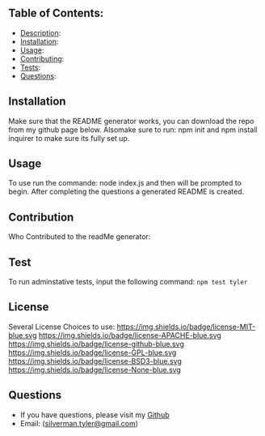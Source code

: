 ## Table of Contents: 

* [Description](#description): 
* [Installation](#installation):
* [Usage](#usage):
* [Contributing](#contribution):
* [Tests](#test):
* [Questions](#questions):

## Installation 
Make sure that the README generator works, you can download the repo from my github page below. Alsomake sure to run: npm init and npm install inquirer to make sure its fully set up. 

## Usage

To use run the commande: node index.js and then will be prompted to begin. 
After completing the questions a generated README is created. 

## Contribution 
Who Contributed to the readMe generator: 

## Test
To run adminstative tests, input the following command: `npm test tyler`

## License
Several License Choices to use:
https://img.shields.io/badge/license-MIT-blue.svg
https://img.shields.io/badge/license-APACHE-blue.svg
https://img.shields.io/badge/license-github-blue.svg
https://img.shields.io/badge/license-GPL-blue.svg
https://img.shields.io/badge/license-BSD3-blue.svg
https://img.shields.io/badge/license-None-blue.svg

## Questions
* If you have questions, please visit my [Github](https://github.com/TylerSilverman) 
* Email: (silverman.tyler@gmail.com)

